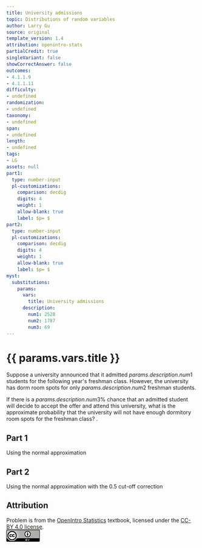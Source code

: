 ```yaml
---
title: University admissions
topic: Distributions of random variables
author: Larry Gu
source: original
template_version: 1.4
attribution: openintro-stats
partialCredit: true
singleVariant: false
showCorrectAnswer: false
outcomes:
- 4.1.1.9
- 4.1.1.11
difficulty:
- undefined
randomization:
- undefined
taxonomy:
- undefined
span:
- undefined
length:
- undefined
tags:
- LG
assets: null
part1:
  type: number-input
  pl-customizations:
    comparison: decdig
    digits: 4
    weight: 1
    allow-blank: true
    label: $p= $
part2:
  type: number-input
  pl-customizations:
    comparison: decdig
    digits: 4
    weight: 1
    allow-blank: true
    label: $p= $
myst:
  substitutions:
    params:
      vars:
        title: University admissions
      description:
        num1: 2528
        num2: 1787
        num3: 69
---
```

# {{ params.vars.title }}
Suppose a university announced that it admitted ${{ params.description.num1 }}$ students for the following year's freshman class. However, the university has dorm room spots for only ${{ params.description.num2 }}$ freshman students.

If there is a ${{ params.description.num3 }}$% chance that an admitted student will decide to accept the offer and attend this university, what is the approximate probability that the university will not have enough dormitory room spots for the freshman class? .

## Part 1

Using the normal approximation

## Part 2

Using the normal approximation with the 0.5 cut-off correction

## Attribution

Problem is from the [OpenIntro Statistics](https://openintro.org/book/os/) textbook, licensed under the [CC-BY 4.0 license](https://creativecommons.org/licenses/by/4.0/).<br>![Image representing the Creative Commons 4.0 BY license.](https://raw.githubusercontent.com/firasm/bits/master/by.png)